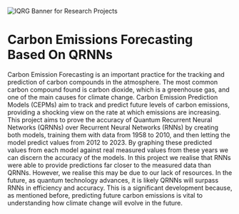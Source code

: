 ![IQRG Banner for Research Projects](../IQRG_Banner_Research_Projects_2024.png)

# Carbon Emissions Forecasting Based On QRNNs

Carbon Emission Forecasting is an important practice for the tracking and prediction of carbon compounds in the atmosphere. The most common carbon compound found is carbon dioxide, which is a greenhouse gas, and one of the main causes for climate change. Carbon Emission Prediction Models (CEPMs) aim to track and predict future levels of carbon emissions, providing a shocking view on the rate at which emissions are increasing. This project aims to prove the accuracy of Quantum Recurrent Neural Networks (QRNNs) over Recurrent Neural Networks (RNNs) by creating both models, training them with data from 1958 to 2010, and then letting the model predict values from 2012 to 2023. By graphing these predicted values from each model against real measured values from these years we can discern the accuracy of the models. In this project we realise that RNNs were able to provide predictions far closer to the measured data than QRNNs. However, we realise this may be due to our lack of resources. In the future, as quantum technology advances, it is likely QRNNs will surpass RNNs in efficiency and accuracy. This is a significant development because, as mentioned before, predicting future carbon emissions is vital to understanding how climate change will evolve in the future.

